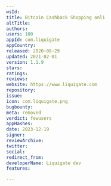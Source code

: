 ```yaml
---
wsId: 
title: Bitcoin Cashback Shopping onli
altTitle: 
authors: 
users: 100
appId: com.liquigate
appCountry: 
released: 2020-08-29
updated: 2021-02-01
version: 1.1.9
stars: 
ratings: 
reviews: 
website: https://www.liquigate.com
repository: 
issue: 
icon: com.liquigate.png
bugbounty: 
meta: removed
verdict: fewusers
appHashes: 
date: 2023-12-19
signer: 
reviewArchive: 
twitter: 
social: 
redirect_from: 
developerName: Liquigate dev
features: 

---
```


